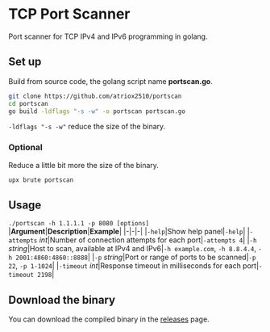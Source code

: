 # TCP Port Scanner
Port scanner for TCP IPv4 and IPv6 programming in golang.

## Set up
Build from source code, the golang script name **portscan.go**.

```bash
git clone https://github.com/atriox2510/portscan
cd portscan
go build -ldflags "-s -w" -o portscan portscan.go
```

`-ldflags "-s -w"` reduce the size of the binary.

### Optional
Reduce a little bit more the size of the binary.

```bash
upx brute portscan
```

## Usage
`./portscan -h 1.1.1.1 -p 8080 [options]`
|**Argument**|**Description**|**Example**|
|-|-|-|
|`-help`|Show help panel|`-help`|
|`-attempts` *int*|Number of connection attempts for each port|`-attempts 4`|
|`-h` *string*|Host to scan, available at IPv4 and IPv6|`-h example.com`, `-h 8.8.4.4`, `-h 2001:4860:4860::8888`|
|`-p` *string*|Port or range of ports to be scanned|`-p 22`, `-p 1-1024`|
|`-timeout` *int*|Response timeout in milliseconds for each port|`-timeout 2198`|



## Download the binary
You can download the compiled binary in the [releases](https://github.com/atriox2510/portscan/releases/tag/v1.0) page.
